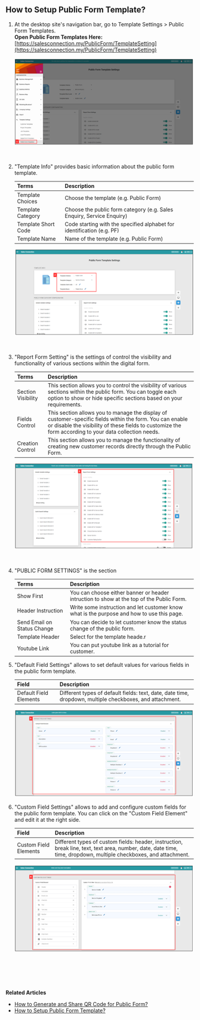 ## How to Setup Public Form Template?

1. At the desktop site's navigation bar, go to Template Settings > Public Form Templates.<br>
   **Open Public Form Templates Here:** [https://salesconnection.my/PublicForm/TemplateSetting](https://salesconnection.my/PublicForm/TemplateSetting)<br>

   <p align="center">
      <img src="img/Public_Form_Template_Settings_Step_1.png" alt="Public Form Template Step 1">
   </p><br>

2. "Template Info" provides basic information about the public form template.

   | Terms | Description |
   |-------|:---------|
   | Template Choices | Choose the template (e.g. Public Form) |
   | Template Category | Choose the public form category (e.g. Sales Enquiry, Service Enquiry) |
   | Template Short Code | Code starting with the specified alphabet for identification (e.g. PF) |
   | Template Name | Name of the template (e.g. Public Form) |

   <p align="center">
      <img src="img/Public_Form_Template_Settings_Step_2.png" alt="Public Form Template Step 2">
   </p><br>


3. "Report Form Setting" is the settings of control the visibility and functionality of various sections within the digital form.

   | Terms | Description |
   |-------|:---------|
   | Section Visibility | This section allows you to control the visibility of various sections within the public form. You can toggle each option to show or hide specific sections based on your requirements.  |
   | Fields Control | This section allows you to manage the display of customer-specific fields within the form. You can enable or disable the visibility of these fields to customize the form according to your data collection needs.|
   | Creation Control | This section allows you to manage the functionality of creating new customer records directly through the Public Form.|
 
   <p align="center">
      <img src="img/Public_Form_Template_Settings_Step_3.png" alt="Public Form Template Step 3">
   </p><br>

4. "PUBLIC FORM SETTINGS" is the section 

   | Terms | Description |
   |-------|:---------|
   | Show First | You can choose either banner or header intruction to show at the top of the Public Form. |
   | Header Instruction | Write some instruction and let customer know what is the purpose and how to use this page. |
   | Send Email on Status Change | You can decide to let customer know the status change of the public form. |
   | Template Header | Select for the template heade.r |
   | Youtube Link | You can put youtube link as a tutorial for customer. |
 
6. "Default Field Settings" allows to set default values for various fields in the public form template.

   | Field | Description |
   |-------|---------|
   | Default Field Elements | Different types of default fields: text, date, date time, dropdown, multiple checkboxes, and attachment. |

   <p align="center">
      <img src="img/Public_Form_Template_Settings_Step_5.png" alt="Public Form Template Step 5">
   </p>

7. "Custom Field Settings" allows to add and configure custom fields for the public form template. You can click on the "Custom Field Element" and edit it at the right side.<br>

   | Field | Description |
   |-------|---------|
   | Custom Field Elements | Different types of custom fields: header, instruction, break line, text, text area, number, date, date time, time, dropdown, multiple checkboxes, and attachment. |
 
   <p align="center">
      <img src="img/Public_Form_Template_Settings_Step_6.png" alt="Public Form Template Step 6">
   </p><br>

<br><br><br>
**Related Articles**
- [How to Generate and Share QR Code for Public Form?](Creation_of_Public_Form.md)
- [How to Setup Public Form Template?](Access_Submitted_Public_Form.md)
